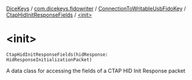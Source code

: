 [DiceKeys](../../../index.md) / [com.dicekeys.fidowriter](../../index.md) / [ConnectionToWritableUsbFidoKey](../index.md) / [CtapHidInitResponseFields](index.md) / [&lt;init&gt;](./-init-.md)

# &lt;init&gt;

`CtapHidInitResponseFields(hidResponse: HidResponseInitializationPacket)`

A data class for accessing the fields of a CTAP HID Init Response packet

